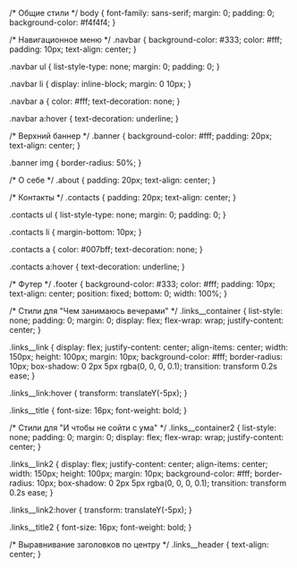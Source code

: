 /* Общие стили */
body {
    font-family: sans-serif;
    margin: 0;
    padding: 0;
    background-color: #f4f4f4;
   }
   
   /* Навигационное меню */
   .navbar {
    background-color: #333;
    color: #fff;
    padding: 10px;
    text-align: center;
   }
   
   .navbar ul {
    list-style-type: none;
    margin: 0;
    padding: 0;
   }
   
   .navbar li {
    display: inline-block;
    margin: 0 10px;
   }
   
   .navbar a {
    color: #fff;
    text-decoration: none;
   }
   
   .navbar a:hover {
    text-decoration: underline;
   }
   
   /* Верхний баннер */
   .banner {
    background-color: #fff;
    padding: 20px;
    text-align: center;
   }
   
   .banner img {
    border-radius: 50%;
   }
   
   /* О себе */
   .about {
    padding: 20px;
    text-align: center;
   }
   
   /* Контакты */
   .contacts {
    padding: 20px;
    text-align: center;
   }
   
   .contacts ul {
    list-style-type: none;
    margin: 0;
    padding: 0;
   }
   
   .contacts li {
    margin-bottom: 10px;
   }
   
   .contacts a {
    color: #007bff;
    text-decoration: none;
   }
   
   .contacts a:hover {
    text-decoration: underline;
   }
   
   /* Футер */
   .footer {
    background-color: #333;
    color: #fff;
    padding: 10px;
    text-align: center;
    position: fixed;
    bottom: 0;
    width: 100%;
   }
   
   /* Стили для "Чем занимаюсь вечерами" */
   .links__container {
    list-style: none;
    padding: 0;
    margin: 0;
    display: flex;
    flex-wrap: wrap;
    justify-content: center;
   }
   
   .links__link {
    display: flex;
    justify-content: center;
    align-items: center;
    width: 150px;
    height: 100px;
    margin: 10px;
    background-color: #fff;
    border-radius: 10px;
    box-shadow: 0 2px 5px rgba(0, 0, 0, 0.1);
    transition: transform 0.2s ease;
   }
   
   .links__link:hover {
    transform: translateY(-5px);
   }
   
   .links__title {
    font-size: 16px;
    font-weight: bold;
   }
   
   /* Стили для "И чтобы не сойти с ума" */
   .links__container2 {
    list-style: none;
    padding: 0;
    margin: 0;
    display: flex;
    flex-wrap: wrap;
    justify-content: center;
   }
   
   .links__link2 {
    display: flex;
    justify-content: center;
    align-items: center;
    width: 150px;
    height: 100px;
    margin: 10px;
    background-color: #fff;
    border-radius: 10px;
    box-shadow: 0 2px 5px rgba(0, 0, 0, 0.1);
    transition: transform 0.2s ease;
   }
   
   .links__link2:hover {
    transform: translateY(-5px);
   }
   
   .links__title2 {
    font-size: 16px;
    font-weight: bold;
   }
   
   /* Выравнивание заголовков по центру */
   .links__header {
    text-align: center;
   }
   
